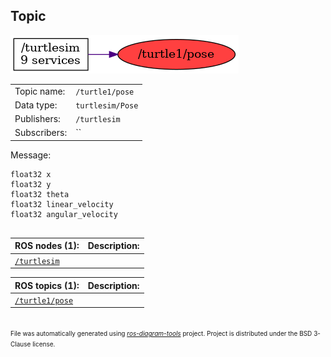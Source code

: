 <!--
File was automatically generated using 'ros-diagram-tools' project.
Project is distributed under the BSD 3-Clause license.
-->

## Topic

[![/turtle1/pose](t__turtle1_pose.png "/turtle1/pose")](t__turtle1_pose.png)

|     |     |
| --- | --- |
| Topic name: | `/turtle1/pose` |
| Data type: | `turtlesim/Pose` |
| Publishers: | `/turtlesim` |
| Subscribers: | `` |

Message:
```
float32 x
float32 y
float32 theta
float32 linear_velocity
float32 angular_velocity


```


| ROS nodes (1): | Description: |
| -------------- | ------------ |
| [`/turtlesim`](n__turtlesim.html) |  |

| ROS topics (1): | Description: |
| --------------- | ------------ |
| [`/turtle1/pose`](t__turtle1_pose.html) |  |


</br>
<font size="1">
File was automatically generated using <a href="https://github.com/anetczuk/ros-diagram-tools"><i>ros-diagram-tools</i></a> project.
Project is distributed under the BSD 3-Clause license.
</font>
